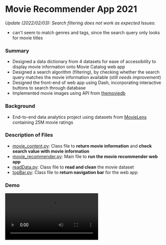 # Movie Recommender App 2021
*Update (2022/02/03): Search filtering does not work as expected*
Issues:
- can't seem to match genres and tags, since the search query only looks for movie titles


### Summary
- Designed a data dictionary from 4 datasets for ease of accessibility to display movie information onto Movie Catalog web app
- Designed a search algorithm (filtering), by checking whether the search query matches the movie information available (*still needs improvement*)
- Designed the front-end of web app using Dash, incorporating interactive buttons to search through database
- Implemented movie images using API from [themoviedb](https://www.themoviedb.org/)


### Background
- End-to-end data analytics project using datasets from [MovieLens](https://grouplens.org/datasets/movielens/25m/) containing 25M movie ratings


### Description of Files
- [movie_content.py](https://github.com/crystalhariga/movie-recommender-2021/blob/main/movie_content.py): Class file to **return movie information** and **check search value with movie information**
- [movie_recommender.py](https://github.com/crystalhariga/movie-recommender-2021/blob/main/movie_recommender.py): Main file to **run the movie recommender web app**
- [readData.py](https://github.com/crystalhariga/movie-recommender-2021/blob/main/readData.py): Class file to **read and clean** the movie dataset
- [topBar.py](https://github.com/crystalhariga/movie-recommender-2021/blob/main/topBar.py): Class file to **return navigation bar** for the web app

### Demo
![Demo](/movie_catalog_demo_20mb.mov)
